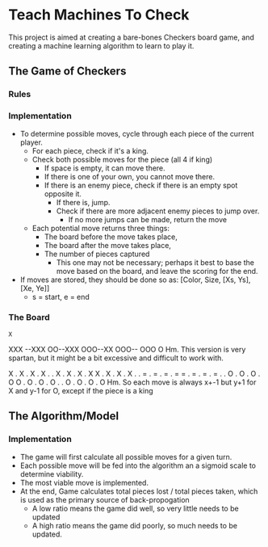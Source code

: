 # Teach Machines To Check
This project is aimed at creating a bare-bones Checkers board game, and creating a machine learning algorithm to learn to play it.

## The Game of Checkers

### Rules


### Implementation
* To determine possible moves, cycle through each piece of the current player. 
    * For each piece, check if it's a king.
    * Check both possible moves for the piece (all 4 if king)
        * If space is empty, it can move there.
        * If there is one of your own, you cannot move there.
        * If there is an enemy piece, check if there is an empty spot opposite it.
            * If there is, jump.
            * Check if there are more adjacent enemy pieces to jump over.
                * If no more jumps can be made, return the move
    * Each potential move returns three things:
        * The board before the move takes place,
        * The board after the move takes place,
        * The number of pieces captured
            * This one may not be necessary; perhaps it best to base the move based on the board, and leave the scoring for the end.
* If moves are stored, they should be done so as: [Color, Size, [Xs, Ys], [Xe, Ye]]
    * s = start, e = end

### The Board
    X
   XXX
  --XXX
 OO--XXX
 OOO--XX
  OOO--
   OOO
    O
Hm. This version is very spartan, but it might be a bit excessive and difficult to work with.

X . X . X . X .
. X . X . X . X
X . X . X . X .
. = . = . = . =
= . = . = . = .
. O . O . O . O
O . O . O . O .
. O . O . O . O
Hm. So each move is always x+-1 but y+1 for X and y-1 for O, except if the piece is a king

## The Algorithm/Model

### Implementation
* The game will first calculate all possible moves for a given turn.
* Each possible move will be fed into the algorithm an a sigmoid scale to determine viability.
* The most viable move is implemented.
* At the end, Game calculates total pieces lost / total pieces taken, which is used as the primary source of back-propogation
    * A low ratio means the game did well, so very little needs to be updated
    * A high ratio means the game did poorly, so much needs to be updated.